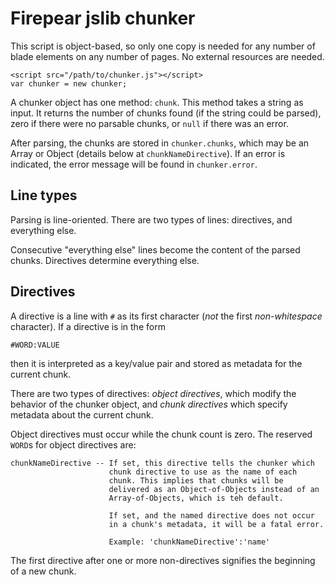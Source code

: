 Firepear jslib chunker
======================

This script is object-based, so only one copy is needed for any number
of blade elements on any number of pages. No external resources are
needed.

```
<script src="/path/to/chunker.js"></script>
var chunker = new chunker;
```

A chunker object has one method: `chunk`. This method takes a string
as input. It returns the number of chunks found (if the string could
be parsed), zero if there were no parsable chunks, or `null` if there
was an error.

After parsing, the chunks are stored in `chunker.chunks`, which may be
an Array or Object (details below at `chunkNameDirective`). If an
error is indicated, the error message will be found in
`chunker.error`.


Line types
----------

Parsing is line-oriented. There are two types of lines: directives,
and everything else.

Consecutive "everything else" lines become the content of the parsed
chunks. Directives determine everything else.


Directives
----------

A directive is a line with `#` as its first character (*not* the first
*non-whitespace* character). If a directive is in the form

```
#WORD:VALUE
```

then it is interpreted as a key/value pair and stored as metadata for
the current chunk.

There are two types of directives: *object directives*, which modify
the behavior of the chunker object, and *chunk directives* which
specify metadata about the current chunk.

Object directives must occur while the chunk count is zero. The
reserved `WORD`s for object directives are:

```
chunkNameDirective -- If set, this directive tells the chunker which
                      chunk directive to use as the name of each
                      chunk. This implies that chunks will be
                      delivered as an Object-of-Objects instead of an
                      Array-of-Objects, which is teh default.

                      If set, and the named directive does not occur
                      in a chunk's metadata, it will be a fatal error.

                      Example: 'chunkNameDirective':'name'
```

The first directive after one or more non-directives signifies the
beginning of a new chunk.
